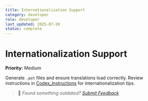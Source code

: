 ```yaml
---
title: Internationalization Support
category: developer
role: developer
last_updated: 2025-07-20
status: complete
---
```

# Internationalization Support

**Priority:** Medium

Generate `.pot` files and ensure translations load correctly. Review instructions in [Codex_Instructions](../Codex_Instructions.md) for internationalization tips.

> 💬 *Found something outdated? [Submit Feedback](../feedback.md)*
